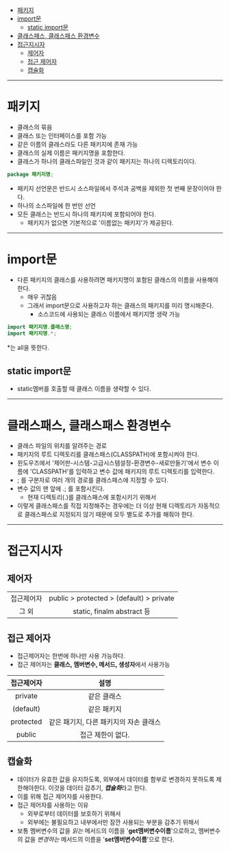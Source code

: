 - [패키지](#패키지)
- [import문](#import문)
  - [static import문](#static-import문)
- [클래스패스, 클래스패스 환경변수](#클래스패스-클래스패스-환경변수)
- [접근지시자](#접근지시자)
  - [제어자](#제어자)
  - [접근 제어자](#접근-제어자)
  - [캡슐화](#캡슐화)

---

# 패키지

- 클래스의 묶음
- 클래스 또는 인터페이스를 포함 가능
- 같은 이름의 클래스라도 다른 패키지에 존재 가능
- 클래스의 실제 이름은 패키지명을 포함한다.
- 클래스가 하나의 클래스파일인 것과 같이 패키지는 하나의 디렉토리이다.

```java
package 패키지명;
```

- 패키지 선언문은 반드시 소스파일에서 주석과 공백을 제외한 첫 번째 문장이어야 한다.
- 하나의 소스파일에 한 번만 선언
- 모든 클래스는 반드시 하나의 패키지에 포함되어야 한다.
  - 패키지가 없으면 기본적으로 '이름없는 패키지'가 제공된다.

---

# import문

- 다른 패키지의 클래스를 사용하려면 패키지명이 포함된 클래스의 이름을 사용해야 한다.
  - 매우 귀찮음
  - 그래서 import문으로 사용하고자 하는 클래스의 패키지를 미리 명시해준다.
    - 소스코드에 사용되는 클래스 이름에서 패키지명 생략 가능

```java
import 패키지명.클래스명;
import 패키지명.*;
```

*는 all을 뜻한다.

## static import문

- static멤버를 호출할 때 클래스 이름을 생략할 수 있다.

---

# 클래스패스, 클래스패스 환경변수

- 클래스 파일의 위치를 알려주는 경로
- 패키지의 루트 디렉토리를 클래스패스(CLASSPATH)에 포함시켜야 한다.
- 윈도우즈에서 '제어판-시스템-고급시스템설정-환경변수-새로만들기'에서 변수 이름에 'CLASSPATH'를 입력하고 변수 값에 패키지의 루트 디렉토리를 입력한다.
- ; 를 구분자로 여러 개의 경로를 클래스패스에 지정할 수 있다.
- 변수 값의 맨 앞에 .; 를 포함시킨다.
  - 현재 디렉토리(.)를 클래스패스에 포함시키기 위해서
- 이렇게 클래스패스를 직접 지정해주는 경우에는 더 이상 현재 디렉토리가 자동적으로 클래스패스로 지정되지 않기 때문에 모두 별도로 추가를 해줘야 한다.

---

# 접근지시자

## 제어자

|            |                                          |
| :--------: | :--------------------------------------: |
| 접근제어자 | public > protected > (default) > private |
|   그 외    |        static, finalm abstract 등        |

## 접근 제어자

- 접근제어자는 한번에 하나만 사용 가능하다.
- 접근 제어자는 **클래스, 멤버변수, 메서드, 생성자**에서 사용가능

| 접근제어자 |                  설명                  |
| :--------: | :------------------------------------: |
|  private   |              같은 클래스               |
| (default)  |              같은 패키지               |
| protected  | 같은 패기지, 다른 패키지의 자손 클래스 |
|   public   |           접근 제한이 없다.            |

## 캡슐화

- 데이터가 유효한 값을 유지하도록, 외부에서 데이터를 함부로 변경하지 못하도록 제한해야한다.
이것을 데이터 감추기, ***캡슐화***라고 한다.
- 이를 위해 접근 제어자를 사용한다.
- 접근 제어자를 사용하는 이유
  - 외부로부터 데이터를 보호하기 위해서
  - 외부에는 불필요하고 내부에서만 잠깐 사용되는 부분을 감추기 위해서
- 보통 멤버변수의 값을 *읽는* 메서드의 이름을 '**get멤버변수이름**'으로하고, 멤버변수의 값을 *변경하는* 메서드의 이름을 '**set멤버변수이름**'으로 한다.
